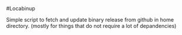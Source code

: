 #Locabinup

Simple script to fetch and update binary release from github in home directory. (mostly for things that do not require a lot of depandencies)
